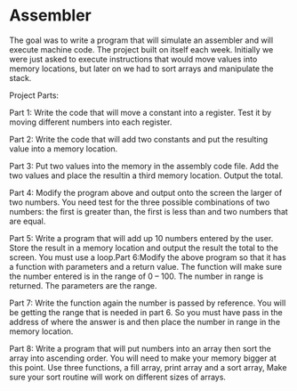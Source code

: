 # Assembler

The goal was to write a program that will simulate an assembler and will execute machine code. The project built on itself each week. Initially we were just asked to execute instructions that would move values into memory locations, but later on we had to sort arrays and manipulate the stack.

Project Parts:

Part 1: Write the code that will move a constant into a register. Test it by moving different numbers into each register.

Part 2: Write the code that will add two constants and put the resulting value into a memory location.

Part 3: Put two values into the memory in the assembly code file. Add the two values and place the resultin a third memory location. Output the total.

Part 4: Modify the program above and output onto the screen the larger of two numbers. You need test for the three possible combinations of two numbers: the first is greater than, the first is less than and two numbers that are equal.

Part 5: Write a program that will add up 10 numbers entered by the user. Store the result in a memory location and output the result the total to the screen. You must use a loop.Part 6:Modify the above program so that it has a function with parameters and a return value.  The function will make sure the number entered is in the range of 0 – 100. The number in range is returned. The parameters are the range.

Part 7: Write the function again the number is passed by reference. You will be getting the range that is needed in part 6. So you must have pass in the address of where the answer is and then place the number in range in the memory location.

Part 8: Write a program that will put numbers into an array then sort the array into ascending order. You will need to make your memory bigger at this point. Use three functions, a fill array, print array and a sort array, Make sure your sort routine will work on different sizes of arrays.
